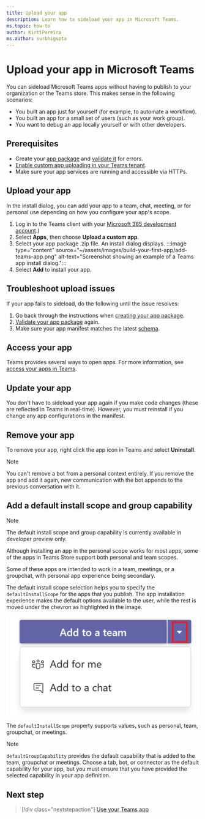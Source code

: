```yaml
---
title: Upload your app
description: Learn how to sideload your app in Microsoft Teams.
ms.topic: how-to
author: KirtiPereira
ms.author: surbhigupta
---
```


# Upload your app in Microsoft Teams

You can sideload Microsoft Teams apps without having to publish to your organization or the Teams store. This makes sense in the following scenarios:

* You built an app just for yourself (for example, to automate a workflow).
* You built an app for a small set of users (such as your work group).
* You want to debug an app locally yourself or with other developers.

## Prerequisites

* Create your [app package](~/concepts/build-and-test/apps-package.md) and [validate it](https://dev.teams.microsoft.com/appvalidation.html) for errors.
* [Enable custom app uploading in your Teams tenant](~/concepts/build-and-test/prepare-your-o365-tenant.md#enable-custom-teams-apps-and-turn-on-custom-app-uploading).
* Make sure your app services are running and accessible via HTTPs.

## Upload your app

In the install dialog, you can add your app to a team, chat, meeting, or for personal use depending on how you configure your app's scope.

1. Log in to the Teams client with your [Microsoft 365 development account](~/build-your-first-app/build-first-app-overview.md#set-up-your-development-account).)
1. Select **Apps**, then choose **Upload a custom app**.
1. Select your app package .zip file. An install dialog displays.
:::image type="content" source="~/assets/images/build-your-first-app/add-teams-app.png" alt-text="Screenshot showing an example of a Teams app install dialog.":::
1. Select **Add** to install your app.

## Troubleshoot upload issues

If your app fails to sideload, do the following until the issue resolves:

1. Go back through the instructions when [creating your app package](../../concepts/build-and-test/apps-package.md).
1. [Validate your app package](https://dev.teams.microsoft.com/appvalidation.html) again.
1. Make sure your app manifest matches the latest [schema](../../resources/schema/manifest-schema.md).

## Access your app

Teams provides several ways to open apps. For more information, see [access your apps in Teams](https://support.microsoft.com/office/access-your-apps-in-teams-0758cb09-9e85-40e7-a974-51df7734646a).

## Update your app

You don't have to sideload your app again if you make code changes (these are reflected in Teams in real-time). However, you must reinstall if you change any app configurations in the manifest.

## Remove your app

To remove your app, right click the app icon in Teams and select **Uninstall**.

> [!NOTE]
> You can't remove a bot from a personal context entirely. If you remove the app and add it again, new communication with the bot appends to the previous conversation with it.

## Add a default install scope and group capability

> [!NOTE]
> The default install scope and group capability is currently available in developer preview only.

Although installing an app in the personal scope works for most apps, some of the apps in Teams Store support both personal and team scopes.

Some of these apps are intended to work in a team, meetings, or a groupchat, with personal app experience being secondary.

The default install scope selection helps you to specify the `defaultInstallScope` for the apps that you publish. The app installation experience makes the default options available to the user, while the rest is moved under the chevron as highlighted in the image.

![Add an app](../../assets/images/compose-extensions/addanapp.png)

The `defaultInstallScope` property supports values, such as personal, team, groupchat, or meetings.

> [!NOTE]
>`defaultGroupCapability` provides the default capability that is added to the team, groupchat or meetings. Choose a tab, bot, or connector as the default capability for your app, but you must ensure that you have provided the selected capability in your app definition.

## Next step

> [!div class="nextstepaction"]
> [Use your Teams app](/office/apps-and-services-cc1fba57-9900-4634-8306-2360a40c665b?ui=en-us&rs=en-us&ad=us)

